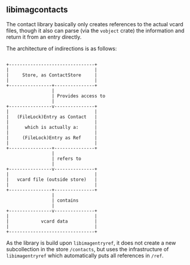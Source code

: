 ## libimagcontacts

The contact library basically only creates references to the actual
vcard files, though it also can parse (via the `vobject` crate) the
information and return it from an entry directly.

The architecture of indirections is as follows:

```{.numberLines}

+--------------------------------+
|                                |
|     Store, as ContactStore     |
|                                |
+----------------+---------------+
                 |
                 | Provides access to
                 |
+----------------v---------------+
|                                |
|   (FileLock)Entry as Contact   |
|                                |
|      which is actually a:      |
|                                |
|     (FileLock)Entry as Ref     |
|                                |
+----------------+---------------+
                 |
                 | refers to
                 |
+----------------v---------------+
|                                |
|   vcard file (outside store)   |
|                                |
+----------------+---------------+
                 |
                 | contains
                 |
+----------------v---------------+
|                                |
|            vcard data          |
|                                |
+--------------------------------+

```

As the library is build upon `libimagentryref`, it does not create a new
subcollection in the store `/contacts`, but uses the infrastructure of
`libimagentryref` which automatically puts all references in `/ref`.
